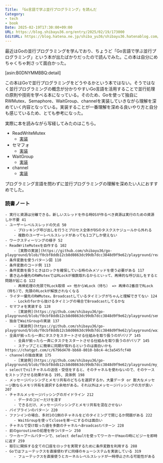 ```yaml
---
Title: 「Go言語で学ぶ並行プログラミング」を読んだ
Category:
- tech
- book
Date: 2025-02-19T17:30:00+09:00
URL: https://blog.shibayu36.org/entry/2025/02/19/173000
EditURL: https://blog.hatena.ne.jp/shiba_yu36/shibayu36.hatenablog.com/atom/entry/6802418398329759303
---
```


最近はGoの並行プログラミングを学んでおり、ちょうど「Go言語で学ぶ並行プログラミング」という本が出たばかりだったので読んでみた。この本は自分にめちゃくちゃ刺さって面白かった。

[asin:B0DNYMMBBQ:detail]

この本はGoで並行プログラミングをどうやるかという本ではない。そうではなく並行プログラミングの概念が分かりやすいGo言語を活用することで並行処理の原則や技術を学べる本になっている。そのため、Goを使って独自にRWMutex、Semaphore、WaitGroup、channelを実装していきながら理解を深めていく内容となっている。実装することが一番理解を深める良いやり方と自分も感じているため、とても参考になった。

実際に本を読みながら写経してみたのはこちら。

- ReadWriteMutex
	- [実装](https://github.com/shibayu36/go-playground/blob/f0cbf8ddb12cb8d0863dc99db7dcc3848d9f9e62/playground/read_write_lock_test.go)
- セマフォ
	- [実装](https://github.com/shibayu36/go-playground/blob/f0cbf8ddb12cb8d0863dc99db7dcc3848d9f9e62/playground/semaphore.go)
- WaitGroup
	- [実装](https://github.com/shibayu36/go-playground/blob/f0cbf8ddb12cb8d0863dc99db7dcc3848d9f9e62/playground/wait_group.go)
- channel
	- [実装](https://github.com/shibayu36/go-playground/blob/f0cbf8ddb12cb8d0863dc99db7dcc3848d9f9e62/playground/my_channel_test.go)

プログラミング言語を問わずに並行プログラミングの理解を深めたい人におすすめでした。

### 読書ノート
```
- 実行と資源は分離できる。新しいスレッドを作る時OSが作るべき資源は実行のための資源しか不要 41
- ユーザーレベルスレッドの欠点 50
	- ブロッキング呼び出しを行うとプロセス全体がOSのタスクスケジュールから外れる
	- 複数のユーザーレベルスレッドがあっても1コアしか使えない
- ワークスティーリングの様子 52
- ReadWriteMutexを自作する 102
	- [実際の実装](https://github.com/shibayu36/go-playground/blob/f0cbf8ddb12cb8d0863dc99db7dcc3848d9f9e62/playground/read_write_lock_test.go)
- 条件変数を使うパターン図 110
- 条件変数のコード例 113
- 条件変数を扱うときはロックを確保している時のみメソッドを使う必要がある 117
- 書き込み優先のRWMutexではRLockが複数取れるからといって、再帰的な呼び出しをすると問題が起こる 122
	- 再帰処理の先頭でRLock取得 => 他からWLock（待ち） => 再帰の2番目でRLock（待ち)で、先頭のRLockが解放されなくなる
- ライター優先のRWMutex。Broadcastしているタイミングがちゃんと理解できてない 124
	- Lockのforから抜けるタイミングの場合でBroadcastしてるかな
- セマフォを実装する 128
	- [実装例](https://github.com/shibayu36/go-playground/blob/f0cbf8ddb12cb8d0863dc99db7dcc3848d9f9e62/playground/semaphore.go)
- 独自でWaitGroupの実装 137
	- [実装例](https://github.com/shibayu36/go-playground/blob/f0cbf8ddb12cb8d0863dc99db7dcc3848d9f9e62/playground/wait_group.go)
- 全員が揃ったら一斉にタスクをスタートさせる仕組みを取り扱うのがバリア 145
	- 全員が揃ったら一斉にタスクをスタートさせる仕組みを取り扱うのがバリア 145
	- ステップごとに簡単に同期が取れるというのは面白いかも https://chatgpt.com/c/6796d470-bb68-8010-b8c4-4c3a545fcf40
- channelの独自実装 175
	- [実装例](https://github.com/shibayu36/go-playground/blob/f0cbf8ddb12cb8d0863dc99db7dcc3848d9f9e62/playground/my_channel_test.go)
- selectでnilチャネルの送信・受信をすると、そのチャネルを使わないので、そのケースをストップさせる効果がある 195, 具体例 198
- メッセージパッシングとメモリ共有のどちらを選択するか。大量データ or 膨大なメッセージ数ならメモリ共有を選択する余地がある。それ以外はメッセージパッシングの方が良い 207
- チャネルメッセージパッシングのガイドライン 212
	- データのコピーだけを渡す
	- できるだけ、メッセージパッシングとメモリ共有を混在させない
- パイプラインのパターン 220
- ファンインの場合、多対1の1側のチャネルをどのタイミングで閉じるか問題がある 222
	- WaitGroupを使ってcloseを単一にするのは面白い
- チャネルで受け取った値を多数のチャネルへBroadcastパターン 228
- 前のgoroutineの処理を待つパターン 250
- ワーカープールパターンで、select defaultを使ってワーカーがmaxの時にビジーを即時に返す 259
- 取引に関係する全ての口座をロックを実現するために条件変数を利用する 288
- Goではフューテックスを直接使わずに同様のキューシステムを実装している 319
	- フューテックスを直接使うとカーネルレベルスレッドが一時停止される可能性がある
```
